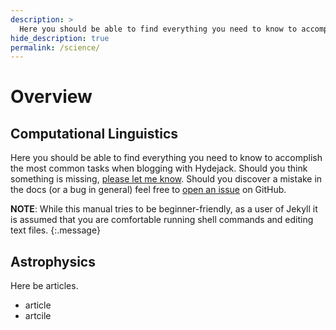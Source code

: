 ```yaml
---
description: >
  Here you should be able to find everything you need to know to accomplish the most common tasks when blogging with Hydejack.
hide_description: true
permalink: /science/
---
```


# Overview

## Computational Linguistics
Here you should be able to find everything you need to know to accomplish the most common tasks when blogging with Hydejack.
Should you think something is missing, [please let me know](mailto:mail@qwtel.com).
Should you discover a mistake in the docs (or a bug in general) feel free to [open an issue](https://github.com/qwtel/hydejack/issues) on GitHub.

**NOTE**: While this manual tries to be beginner-friendly, as a user of Jekyll it is assumed that you are comfortable running shell commands and editing text files.
{:.message}

## Astrophysics

Here be articles.

* article
* artcile
